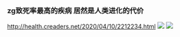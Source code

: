 ### zg致死率最高的疾病 居然是人类进化的代价
http://health.creaders.net/2020/04/10/2212234.html
![](http://pub.creaders.net/upload_files/image/202004/20200410_15865026041405.jpg)
![](http://pub.creaders.net/upload_files/image/202004/20200410_15865026092431.jpg)

